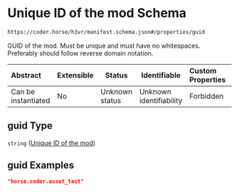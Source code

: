# Unique ID of the mod Schema

```txt
https://coder.horse/h3vr/manifest.schema.json#/properties/guid
```

GUID of the mod. Must be unique and must have no whitespaces. Preferably should follow reverse domain notation.


| Abstract            | Extensible | Status         | Identifiable            | Custom Properties | Additional Properties | Access Restrictions | Defined In                                                                   |
| :------------------ | ---------- | -------------- | ----------------------- | :---------------- | --------------------- | ------------------- | ---------------------------------------------------------------------------- |
| Can be instantiated | No         | Unknown status | Unknown identifiability | Forbidden         | Allowed               | none                | [manifest.schema.json\*](../out/manifest.schema.json "open original schema") |

## guid Type

`string` ([Unique ID of the mod](manifest-properties-unique-id-of-the-mod.md))

## guid Examples

```json
"horse.coder.asset_test"
```
